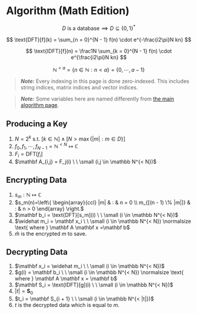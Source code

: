 # Algorithm (Math Edition)

$$
D \text{ is a database} \implies D \subseteq \{0,1\}^*
$$

$$
\text{DFT}[f](k) = \sum_{n = 0}^{N - 1} f(n) \cdot e^{-\frac{i2\pi}N kn}
$$

$$
\text{IDFT}[f](n) = \frac1N \sum_{k = 0}^{N - 1} f(n) \cdot e^{\frac{i2\pi}N kn}
$$

$$
\mathbb N^{< a} = \{n \in \mathbb N : n < a\} = \{0, \cdots, a - 1\}
$$

> ***Note:*** Every indexing in this page is done zero-indexed. This includes string indices, matrix indices and vector indices.

> ***Note:*** Some variables here are named differently from [the main algorithm page](Algorithm.md). 

## Producing a Key

1. $N = 2^k \text{ s.t. } [k \in \mathbb N ] \wedge [N > \max \{|m| : m \in D\}]$
2. $f_0, f_1, \cdots, f_{N - 1} = \mathbb N^{< N} \mapsto \mathbb C$
3. $F_i = \text{DFT}[f_i]$
4. $\mathbf A_{i,j} = F_j(i) \ \ \small (i,j \in \mathbb N^{< N})$

## Encrypting Data
 
1. $s_m: \mathbb N \mapsto \mathbb C$
2. $s_m(n)=\left\{ \begin{array}{ccl} |m| & : & n = 0 \\ m_{[(n - 1) \%  |m|]} & : & n > 0 \end{array} \right.$
3. $\mathbf b_i = \text{DFT}[s_m](i) \ \ \small (i \in \mathbb N^{< N})$
4. $\widehat m_i = \mathbf x_i \ \ \small (i \in \mathbb N^{< N}) \normalsize \text{ where } \mathbf A \mathbf x =\mathbf b$
5. $\widehat m \text{ is the encrypted } m \text{ to save.}$

## Decrypting Data

1. $\mathbf x_i = \widehat m_i \ \ \small (i \in \mathbb N^{< N})$
2. $g(i) = \mathbf b_i \ \ \small (i \in \mathbb N^{< N}) \normalsize \text{ where } \mathbf A \mathbf x = \mathbf b$
3. $\mathbf S_i = \text{IDFT}[g](i) \ \ \small (i \in \mathbb N^{< N})$
4. $|t| = \mathbf S_0$
5. $t_i = \mathbf S_{i + 1} \ \ \small (i \in \mathbb N^{< |t|})$
6. $t \text{ is the decrypted data which is equal to } m.$
